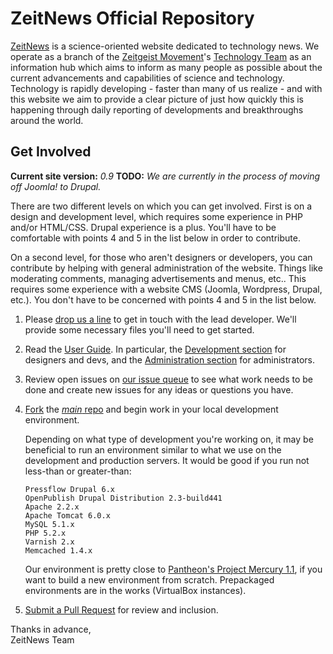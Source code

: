 # ZeitNews Official Repository


[ZeitNews](http://www.zeitnews.org/) is a science-oriented website dedicated to technology news. We operate as a branch of the [Zeitgeist Movement](http://www.thezeitgeistmovement.com/)'s [Technology Team](http://www.tzmtechteam.org) as an information hub which aims to inform as many people as possible about the current advancements and capabilities of science and technology. Technology is rapidly developing - faster than many of us realize - and with this website we aim to provide a clear picture of just how quickly this is happening through daily reporting of developments and breakthroughs around the world.


## Get Involved

__Current site version:__ _0.9_
__TODO:__ _We are currently in the process of moving off Joomla! to Drupal._

There are two different levels on which you can get involved. First is on a design and development level, which requires some experience in PHP and/or HTML/CSS. Drupal experience is a plus. You'll have to be comfortable with points 4 and 5 in the list below in order to contribute.

On a second level, for those who aren't designers or developers, you can contribute by helping with general administration of the website. Things like moderating comments, managing advertisements and menus, etc.. This requires some experience with a website CMS (Joomla, Wordpress, Drupal, etc.). You don't have to be concerned with points 4 and 5 in the list below.

1. Please [drop us a line](http://www.zeitnews.org/contact-us.html?view=rsform) to get in touch with the lead developer. We'll provide some necessary files you'll need to get started.

2. Read the [User Guide](https://github.com/ZeitNews/main/wiki/User-Guide). In particular, the [Development section](https://github.com/ZeitNews/main/wiki/Development) for designers and devs, and the [Administration section](https://github.com/ZeitNews/main/wiki/Administration) for administrators.

3. Review open issues on [our issue queue](https://github.com/ZeitNews/main/issues) to see what work needs to be done and create new issues for any ideas or questions you have.

4. [Fork](http://help.github.com/fork-a-repo/) the [_main_ repo](https://github.com/ZeitNews/main) and begin work in your local development environment.

    Depending on what type of development you're working on, it may be beneficial to run an environment similar to what we use on the development and production servers. It would be good if you run not less-than or greater-than:
    
    ```
    Pressflow Drupal 6.x
    OpenPublish Drupal Distribution 2.3-build441
    Apache 2.2.x
    Apache Tomcat 6.0.x
    MySQL 5.1.x
    PHP 5.2.x
    Varnish 2.x
    Memcached 1.4.x
    ```
    
    Our environment is pretty close to [Pantheon's Project Mercury 1.1](http://groups.drupal.org/pantheon/documentation), if you want to build a new environment from scratch. Prepackaged environments are in the works (VirtualBox instances).

5. [Submit a Pull Request](http://help.github.com/send-pull-requests/#initiating_the_pull_request) for review and inclusion.

Thanks in advance,  
ZeitNews Team
